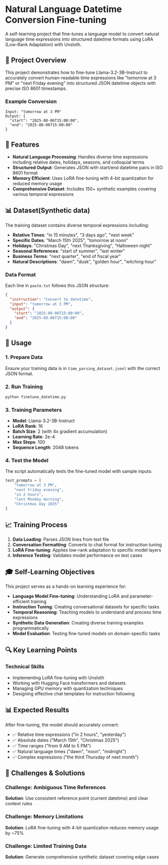 # Natural Language Datetime Conversion Fine-tuning

A self-learning project that fine-tunes a language model to convert natural language time expressions into structured datetime formats using LoRA (Low-Rank Adaptation) with Unsloth.

## 🎯 Project Overview

This project demonstrates how to fine-tune Llama-3.2-3B-Instruct to accurately convert human-readable time expressions like "tomorrow at 3 PM" or "next Friday evening" into structured JSON datetime objects with precise ISO 8601 timestamps.

### Example Conversion
```
Input: "tomorrow at 3 PM"
Output: {
  "start": "2025-08-06T15:00:00",
  "end": "2025-08-06T15:00:00"
}
```

## 🚀 Features

- **Natural Language Processing**: Handles diverse time expressions including relative dates, holidays, seasons, and colloquial terms
- **Structured Output**: Generates JSON with start/end datetime pairs in ISO 8601 format
- **Memory Efficient**: Uses LoRA fine-tuning with 4-bit quantization for reduced memory usage
- **Comprehensive Dataset**: Includes 150+ synthetic examples covering various temporal expressions

## 📊 Dataset(Synthetic data)

The training dataset contains diverse temporal expressions including:

- **Relative Times**: "in 15 minutes", "3 days ago", "next week"
- **Specific Dates**: "March 15th 2025", "tomorrow at noon"
- **Holidays**: "Christmas Day", "next Thanksgiving", "Halloween night"
- **Seasonal References**: "start of summer", "last winter"
- **Business Terms**: "next quarter", "end of fiscal year"
- **Natural Descriptions**: "dawn", "dusk", "golden hour", "witching hour"

### Data Format
Each line in `paste.txt` follows this JSON structure:
```json
{
  "instruction": "Convert to datetime",
  "input": "tomorrow at 3 PM",
  "output": {
    "start": "2025-08-06T15:00:00",
    "end": "2025-08-06T15:00:00"
  }
}
```

## 🔧 Usage

### 1. Prepare Data
Ensure your training data is in `time_parsing_dataset.jsonl` with the correct JSON format.

### 2. Run Training
```bash
python finetune_datetime.py
```

### 3. Training Parameters
- **Model**: Llama-3.2-3B-Instruct
- **LoRA Rank**: 16
- **Batch Size**: 2 (with 4x gradient accumulation)
- **Learning Rate**: 2e-4
- **Max Steps**: 100
- **Sequence Length**: 2048 tokens

### 4. Test the Model
The script automatically tests the fine-tuned model with sample inputs:
```python
test_prompts = [
    "tomorrow at 3 PM",
    "next Friday evening", 
    "in 2 hours",
    "last Monday morning",
    "Christmas Day 2025"
]
```

## 📈 Training Process

1. **Data Loading**: Parses JSON lines from text file
2. **Conversation Formatting**: Converts to chat format for instruction tuning
3. **LoRA Fine-tuning**: Applies low-rank adaptation to specific model layers
4. **Inference Testing**: Validates model performance on test cases

## 🎓 Self-Learning Objectives

This project serves as a hands-on learning experience for:

- **Language Model Fine-tuning**: Understanding LoRA and parameter-efficient training
- **Instruction Tuning**: Creating conversational datasets for specific tasks
- **Temporal Reasoning**: Teaching models to understand and process time expressions
- **Synthetic Data Generation**: Creating diverse training examples programmatically
- **Model Evaluation**: Testing fine-tuned models on domain-specific tasks

## 🔍 Key Learning Points

### Technical Skills
- Implementing LoRA fine-tuning with Unsloth
- Working with Hugging Face transformers and datasets
- Managing GPU memory with quantization techniques
- Designing effective chat templates for instruction following

## 📊 Expected Results

After fine-tuning, the model should accurately convert:
- ✅ Relative time expressions ("in 2 hours", "yesterday")
- ✅ Absolute dates ("March 15th", "Christmas 2025")
- ✅ Time ranges ("from 9 AM to 5 PM")
- ✅ Natural language times ("dawn", "noon", "midnight")
- ✅ Complex expressions ("the third Thursday of next month")

## 🚧 Challenges & Solutions

### Challenge: Ambiguous Time References
**Solution**: Use consistent reference point (current datetime) and clear context rules

### Challenge: Memory Limitations
**Solution**: LoRA fine-tuning with 4-bit quantization reduces memory usage by ~75%

### Challenge: Limited Training Data
**Solution**: Generate comprehensive synthetic dataset covering edge cases
